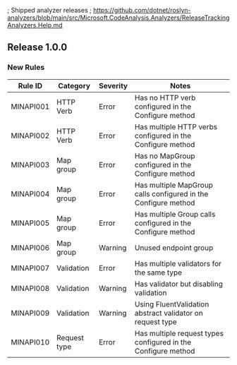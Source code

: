﻿; Shipped analyzer releases
; https://github.com/dotnet/roslyn-analyzers/blob/main/src/Microsoft.CodeAnalysis.Analyzers/ReleaseTrackingAnalyzers.Help.md

## Release 1.0.0

### New Rules

Rule ID | Category | Severity | Notes
--------|----------|----------|-------
MINAPI001 | HTTP Verb    | Error   | Has no HTTP verb configured in the Configure method
MINAPI002 | HTTP Verb    | Error   | Has multiple HTTP verbs configured in the Configure method
MINAPI003 | Map group    | Error   | Has no MapGroup configured in the Configure method
MINAPI004 | Map group    | Error   | Has multiple MapGroup calls configured in the Configure method
MINAPI005 | Map group    | Error   | Has multiple Group calls configured in the Configure method
MINAPI006 | Map group    | Warning | Unused endpoint group
MINAPI007 | Validation   | Error   | Has multiple validators for the same type
MINAPI008 | Validation   | Warning | Has validator but disabling validation
MINAPI009 | Validation   | Warning | Using FluentValidation abstract validator on request type
MINAPI010 | Request type | Error   | Has multiple request types configured in the Configure method

